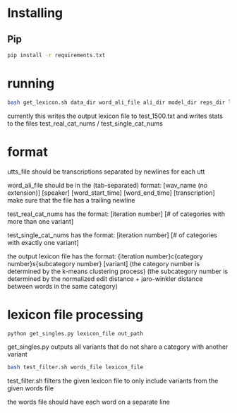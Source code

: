 # Installing
## Pip
``` bash
pip install -r requirements.txt
```

# running
``` bash
bash get_lexicon.sh data_dir word_ali_file ali_dir model_dir reps_dir layer utts_file
```

currently this writes the output lexicon file to test_1500.txt and writes stats to the files test_real_cat_nums / test_single_cat_nums

# format
utts_file should be transcriptions separated by newlines for each utt

word_ali_file should be in the (tab-separated) format:
\[wav_name (no extension)\]	\[speaker\]	\[word_start_time\]	\[word_end_time\]	\[transcription\]
make sure that the file has a trailing newline

test_real_cat_nums has the format:
\[iteration number\]	\[# of categories with more than one variant\]

test_single_cat_nums has the format:
\[iteration number\]	\[# of categories with exactly one variant\]

the output lexicon file has the format:
{iteration number}c{category number}s{subcategory number}	\[variant\]
\(the category number is determined by the k-means clustering process\)
\(the subcategory number is determined by the normalized edit distance + jaro-winkler distance between words in the same category\)

# lexicon file processing
``` bash
python get_singles.py lexicon_file out_path
```

get_singles.py outputs all variants that do not share a category with another variant

``` bash
bash test_filter.sh words_file lexicon_file
```
test_filter.sh filters the given lexicon file to only include variants from the given words file

the words file should have each word on a separate line